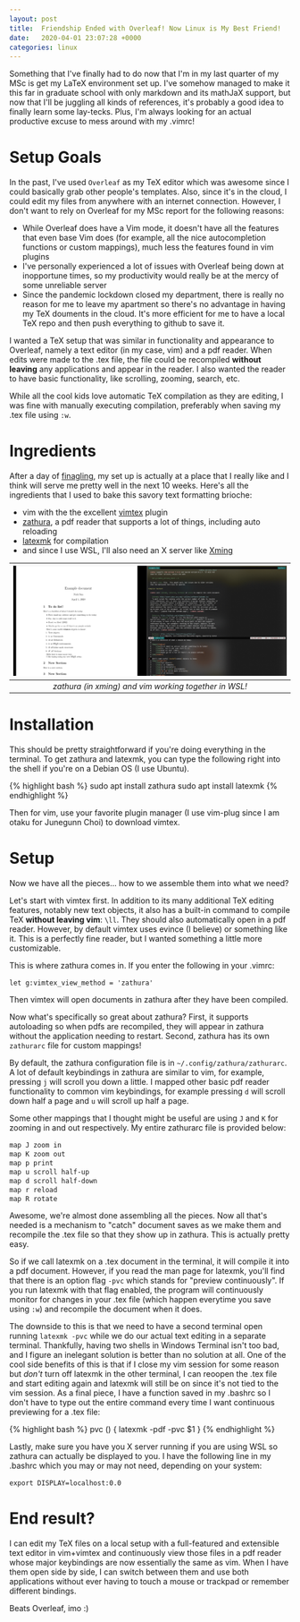```yaml
---
layout: post
title:  Friendship Ended with Overleaf! Now Linux is My Best Friend!
date:   2020-04-01 23:07:28 +0000
categories: linux
---
```


Something that I've finally had to do now that I'm in my last quarter of my MSc is get my LaTeX environment set up.
I've somehow managed to make it this far in graduate school with only markdown and its mathJaX support, but now that I'll be juggling all kinds of references, it's probably a good idea to finally learn some lay-tecks.
Plus, I'm always looking for an actual productive excuse to mess around with my .vimrc!

# Setup Goals

In the past, I've used `Overleaf` as my TeX editor which was awesome since I could basically grab other people's templates.
Also, since it's in the cloud, I could edit my files from anywhere with an internet connection.
However, I don't want to rely on Overleaf for my MSc report for the following reasons:

+ While Overleaf does have a Vim mode, it doesn't have all the features that even base Vim does (for example, all the nice autocompletion functions or custom mappings), much less the features found in vim plugins
+ I've personally experienced a lot of issues with Overleaf being down at inopportune times, so my productivity would really be at the mercy of some unreliable server
+ Since the pandemic lockdown closed my department, there is really no reason for me to leave my apartment so there's no advantage in having my TeX douments in the cloud. It's more efficient for me to have a local TeX repo and then push everything to github to save it.

I wanted a TeX setup that was similar in functionality and appearance to Overleaf, namely a text editor (in my case, vim) and a pdf reader.
When edits were made to the .tex file, the file could be recompiled **without leaving** any applications and appear in the reader.
I also wanted the reader to have basic functionality, like scrolling, zooming, search, etc.

While all the cool kids love automatic TeX compilation as they are editing, I was fine with manually executing compilation, preferably when saving my .tex file using `:w`.

# Ingredients

After a day of [finagling](www.merriam-webster.com/dictionary/finagle), my set up is actually at a place that I really like and I think will serve me pretty well in the next 10 weeks.
Here's all the ingredients that I used to bake this savory text formatting brioche:

+ vim with the the excellent [vimtex](https://github.com/lervag/vimtex) plugin
+ [zathura](https://pwmt.org/projects/zathura/), a pdf reader that supports a lot of things, including auto reloading
+ [latexmk](https://mg.readthedocs.io/latexmk.html) for compilation
+ and since I use WSL, I'll also need an X server like [Xming](https://sourceforge.net/projects/xming/)

| ![text_setup.PNG](/assets/tex_setup.PNG) |
|:--:|
| *zathura (in xming) and vim working together in WSL!* |

# Installation

This should be pretty straightforward if you're doing everything in the terminal.
To get zathura and latexmk, you can type the following right into the shell if you're on a Debian OS (I use Ubuntu).

{% highlight bash %}
sudo apt install zathura
sudo apt install latexmk
{% endhighlight %}

Then for vim, use your favorite plugin manager (I use vim-plug since I am otaku for Junegunn Choi) to download vimtex.

# Setup

Now we have all the pieces... how to we assemble them into what we need?

Let's start with vimtex first.
In addition to its many additional TeX editing features, notably new text objects, it also has a built-in command to compile TeX **without leaving vim**: `\ll`.
They should also automatically open in a pdf reader.
However, by default vimtex uses evince (I believe) or something like it.
This is a perfectly fine reader, but I wanted something a little more customizable.

This is where zathura comes in.
If you enter the following in your .vimrc:

```
let g:vimtex_view_method = 'zathura'
```

Then vimtex will open documents in zathura after they have been compiled.

Now what's specifically so great about zathura?
First, it supports autoloading so when pdfs are recompiled, they will appear in zathura without the application needing to restart.
Second, zathura has its own `zathurarc` file for custom mappings!

By default, the zathura configuration file is in `~/.config/zathura/zathurarc`.
A lot of default keybindings in zathura are similar to vim, for example, pressing `j` will scroll you down a little.
I mapped other basic pdf reader functionality to common vim keybindings, for example pressing `d` will scroll down half a page and `u` will scroll up half a page.

Some other mappings that I thought might be useful are using `J` and `K` for zooming in and out respectively.
My entire zathurarc file is provided below:

```
map J zoom in
map K zoom out
map p print
map u scroll half-up
map d scroll half-down
map r reload
map R rotate
```

Awesome, we're almost done assembling all the pieces.
Now all that's needed is a mechanism to "catch" document saves as we make them and recompile the .tex file so that they show up in zathura.
This is actually pretty easy.

So if we call latexmk on a .tex document in the terminal, it will compile it into a pdf document.
However, if you read the man page for latexmk, you'll find that there is an option flag `-pvc` which stands for "preview continuously".
If you run latexmk with that flag enabled, the program will continuously monitor for changes in your .tex file (which happen everytime you save using `:w`) and recompile the document when it does.

The downside to this is that we need to have a second terminal open running `latexmk -pvc` while we do our actual text editing in a separate terminal.
Thankfully, having two shells in Windows Terminal isn't too bad, and I figure an inelegant solution is better than no solution at all.
One of the cool side benefits of this is that if I close my vim session for some reason but *don't* turn off latexmk in the other terminal, I can reoopen the .tex file and start editing again and latexmk will still be on since it's not tied to the vim session.
As a final piece, I have a function saved in my .bashrc so I don't have to type out the entire command every time I want continuous previewing for a .tex file:

{% highlight bash %}
pvc () {
	latexmk -pdf -pvc $1
}
{% endhighlight %}

Lastly, make sure you have you X server running if you are using WSL so zathura can actually be displayed to you.
I have the following line in my .bashrc which you may or may not need, depending on your system:

```
export DISPLAY=localhost:0.0
```

# End result?

I can edit my TeX files on a local setup with a full-featured and extensible text editor in vim+vimtex and continuously view those files in a pdf reader whose major keybindings are now essentially the same as vim.
When I have them open side by side, I can switch between them and use both applications without ever having to touch a mouse or trackpad or remember different bindings.

Beats Overleaf, imo :)
